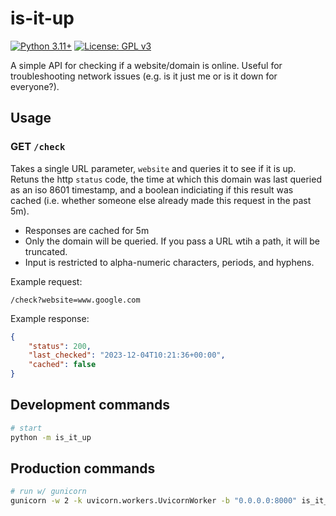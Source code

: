 # is-it-up
[![Python 3.11+](https://upload.wikimedia.org/wikipedia/commons/6/62/Blue_Python_3.11%2B_Shield_Badge.svg)](https://www.python.org)
[![License: GPL v3](https://upload.wikimedia.org/wikipedia/commons/8/86/GPL_v3_Blue_Badge.svg)](https://www.gnu.org/licenses/gpl-3.0.en.html)

A simple API for checking if a website/domain is online.  Useful for troubleshooting network issues (e.g. is it just me or is it down for everyone?).

## Usage
### GET `/check`
Takes a single URL parameter, `website` and queries it to see if it is up.  Retuns the http `status` code, the time at which this domain was last queried as an iso 8601 timestamp, and a boolean indiciating if this result was cached (i.e. whether someone else already made this request in the past 5m).

* Responses are cached for 5m
* Only the domain will be queried.  If you pass a URL wtih a path, it will be truncated.
* Input is restricted to alpha-numeric characters, periods, and hyphens.

Example request:
```
/check?website=www.google.com
```

Example response:
```json
{
    "status": 200,
    "last_checked": "2023-12-04T10:21:36+00:00",
    "cached": false
}
```

## Development commands
```bash
# start
python -m is_it_up
```

## Production commands
```bash
# run w/ gunicorn
gunicorn -w 2 -k uvicorn.workers.UvicornWorker -b "0.0.0.0:8000" is_it_up.__main__:app
```
